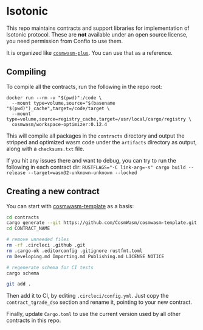 # Isotonic

This repo maintains contracts and support libraries for implementation of Isotonic protocol.
These are **not** available under an open source license, you need permission from Confio to use them.

It is organized like [`cosmwasm-plus`](https://github.com/CosmWasm/cosmwasm-plus). You can use that as a reference.

## Compiling

To compile all the contracts, run the following in the repo root:

```
docker run --rm -v "$(pwd)":/code \
  --mount type=volume,source="$(basename "$(pwd)")_cache",target=/code/target \
  --mount type=volume,source=registry_cache,target=/usr/local/cargo/registry \
  cosmwasm/workspace-optimizer:0.12.4
```

This will compile all packages in the `contracts` directory and output the
stripped and optimized wasm code under the `artifacts` directory as output,
along with a `checksums.txt` file.

If you hit any issues there and want to debug, you can try to run the
following in each contract dir:
`RUSTFLAGS="-C link-arg=-s" cargo build --release --target=wasm32-unknown-unknown --locked`

## Creating a new contract

You can start with [cosmwasm-template](https://github.com/CosmWasm/cosmwasm-template) as a basis:

```bash
cd contracts
cargo generate --git https://github.com/CosmWasm/cosmwasm-template.git --name CONTRACT_NAME
cd CONTRACT_NAME

# remove unneeded files
rm -rf .circleci .github .git
rm .cargo-ok .editorconfig .gitignore rustfmt.toml
rm Developing.md Importing.md Publishing.md LICENSE NOTICE

# regenerate schema for CI tests
cargo schema

git add .
```

Then add it to CI, by editing `.circleci/config.yml`. Just copy the `contract_tgrade_dso` section and
rename it, pointing to your new contract.

Finally, update `Cargo.toml` to use the current version used by all other contracts in this repo.

